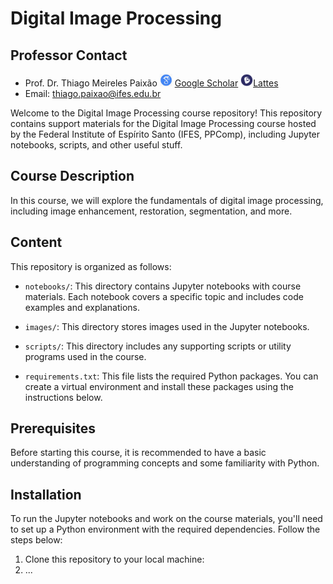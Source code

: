 # Digital Image Processing

## Professor Contact

- Prof. Dr. Thiago Meireles Paixão <img src="icon-scholar.png" alt="Icon" width="20" height="20"> [Google Scholar](https://scholar.google.com/citations?user=AuizbbAAAAAJ&hl=pt-BR) <img src="icon-lattes.png" alt="Icon" width="20" height="20">[Lattes](http://lattes.cnpq.br/2961730349897943)
- Email: [thiago.paixao@ifes.edu.br](mailto:thiago.paixao@ifes.edu.br)
  
Welcome to the Digital Image Processing course repository! This repository contains support materials for the Digital Image Processing course hosted by the Federal Institute of Espírito Santo (IFES, PPComp), including Jupyter notebooks, scripts, and other useful stuff.

## Course Description

In this course, we will explore the fundamentals of digital image processing, including image enhancement, restoration, segmentation, and more.

## Content

This repository is organized as follows:

- `notebooks/`: This directory contains Jupyter notebooks with course materials. Each notebook covers a specific topic and includes code examples and explanations.

- `images/`: This directory stores images used in the Jupyter notebooks.

- `scripts/`: This directory includes any supporting scripts or utility programs used in the course.

- `requirements.txt`: This file lists the required Python packages. You can create a virtual environment and install these packages using the instructions below.

## Prerequisites

Before starting this course, it is recommended to have a basic understanding of programming concepts and some familiarity with Python.

## Installation

To run the Jupyter notebooks and work on the course materials, you'll need to set up a Python environment with the required dependencies. Follow the steps below:

1. Clone this repository to your local machine:
2. ...

